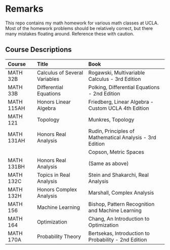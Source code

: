 # Remarks

This repo contains my math homework for various math classes at UCLA. Most of the homework problems should be relatively correct, but there many mistakes floating around. Reference these with caution.

## Course Descriptions

| Course      | Title                         | Book 
| :----       | :----                         | :---- 
| MATH 32B    | Calculus of Several Variables | Rogawski, Multivariable Calculus - 3rd Edition
| MATH 33B    | Differential Equations        | Polking, Differential Equations - 2nd Edition
| MATH 115AH  | Honors Linear Algebra         | Friedberg, Linear Algebra - Custom UCLA 4th Edition
| MATH 121    | Topology                      | Munkres, Topology
| MATH 131AH  | Honors Real Analysis          | Rudin, Principles of Mathematical Analysis - 3rd Edition
|             |                               | Copson, Metric Spaces
| MATH 131BH  | Honors Real Analysis          | (Same as above)
| MATH 132C	  | Topics in Real Analysis       | Stein and Shakarchi, Real Analysis
| MATH 132H   | Honors Complex Analysis       | Marshall, Complex Analysis
| MATH 156	  | Machine Learning			  | Bishop, Pattern Recognition and Machine Learning
| MATH 164	  | Optimization				  | Chang, An Introduction to Optimization
| MATH 170A   | Probability Theory            | Bertsekas, Introduction to Probability - 2nd Edition